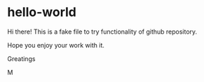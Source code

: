 # hello-world

Hi there! This is a fake file to try functionality of github repository.

Hope you enjoy your work with it.

Greatings

M
